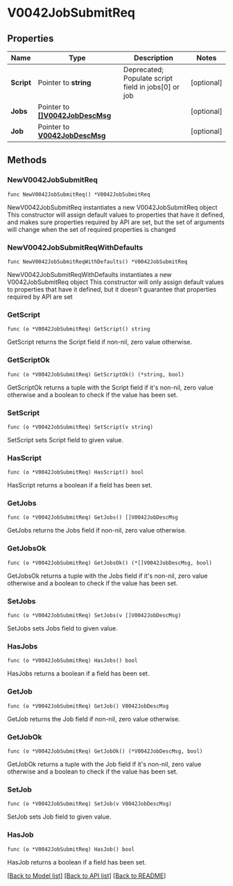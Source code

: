# V0042JobSubmitReq

## Properties

Name | Type | Description | Notes
------------ | ------------- | ------------- | -------------
**Script** | Pointer to **string** | Deprecated; Populate script field in jobs[0] or job | [optional] 
**Jobs** | Pointer to [**[]V0042JobDescMsg**](V0042JobDescMsg.md) |  | [optional] 
**Job** | Pointer to [**V0042JobDescMsg**](V0042JobDescMsg.md) |  | [optional] 

## Methods

### NewV0042JobSubmitReq

`func NewV0042JobSubmitReq() *V0042JobSubmitReq`

NewV0042JobSubmitReq instantiates a new V0042JobSubmitReq object
This constructor will assign default values to properties that have it defined,
and makes sure properties required by API are set, but the set of arguments
will change when the set of required properties is changed

### NewV0042JobSubmitReqWithDefaults

`func NewV0042JobSubmitReqWithDefaults() *V0042JobSubmitReq`

NewV0042JobSubmitReqWithDefaults instantiates a new V0042JobSubmitReq object
This constructor will only assign default values to properties that have it defined,
but it doesn't guarantee that properties required by API are set

### GetScript

`func (o *V0042JobSubmitReq) GetScript() string`

GetScript returns the Script field if non-nil, zero value otherwise.

### GetScriptOk

`func (o *V0042JobSubmitReq) GetScriptOk() (*string, bool)`

GetScriptOk returns a tuple with the Script field if it's non-nil, zero value otherwise
and a boolean to check if the value has been set.

### SetScript

`func (o *V0042JobSubmitReq) SetScript(v string)`

SetScript sets Script field to given value.

### HasScript

`func (o *V0042JobSubmitReq) HasScript() bool`

HasScript returns a boolean if a field has been set.

### GetJobs

`func (o *V0042JobSubmitReq) GetJobs() []V0042JobDescMsg`

GetJobs returns the Jobs field if non-nil, zero value otherwise.

### GetJobsOk

`func (o *V0042JobSubmitReq) GetJobsOk() (*[]V0042JobDescMsg, bool)`

GetJobsOk returns a tuple with the Jobs field if it's non-nil, zero value otherwise
and a boolean to check if the value has been set.

### SetJobs

`func (o *V0042JobSubmitReq) SetJobs(v []V0042JobDescMsg)`

SetJobs sets Jobs field to given value.

### HasJobs

`func (o *V0042JobSubmitReq) HasJobs() bool`

HasJobs returns a boolean if a field has been set.

### GetJob

`func (o *V0042JobSubmitReq) GetJob() V0042JobDescMsg`

GetJob returns the Job field if non-nil, zero value otherwise.

### GetJobOk

`func (o *V0042JobSubmitReq) GetJobOk() (*V0042JobDescMsg, bool)`

GetJobOk returns a tuple with the Job field if it's non-nil, zero value otherwise
and a boolean to check if the value has been set.

### SetJob

`func (o *V0042JobSubmitReq) SetJob(v V0042JobDescMsg)`

SetJob sets Job field to given value.

### HasJob

`func (o *V0042JobSubmitReq) HasJob() bool`

HasJob returns a boolean if a field has been set.


[[Back to Model list]](../README.md#documentation-for-models) [[Back to API list]](../README.md#documentation-for-api-endpoints) [[Back to README]](../README.md)


